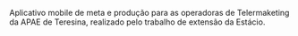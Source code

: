Aplicativo mobile de meta e produção para as operadoras de Telermaketing da APAE de Teresina, realizado pelo trabalho de extensão da Estácio.
